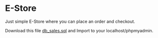 # E-Store
 Just simple E-Store where you can place an order and checkout.
 
 Download this file [db_sales.sql](https://github.com/maluyacode/E-Store/blob/44581f9310f0478754d343d4c93cb2f752bc23e0/db_sales.sql) and Import to your localhost/phpmyadmin. 
